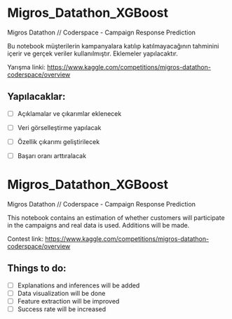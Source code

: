 # Migros_Datathon_XGBoost
Migros Datathon // Coderspace - Campaign Response Prediction

Bu notebook müşterilerin kampanyalara katılıp katılmayacağının tahminini içerir ve gerçek veriler kullanılmıştır.
Eklemeler yapılacaktır.

Yarışma linki: https://www.kaggle.com/competitions/migros-datathon-coderspace/overview

Yapılacaklar:
- 
- [ ] Açıklamalar ve çıkarımlar eklenecek 
- [ ] Veri görselleştirme yapılacak
- [ ] Özellik çıkarımı geliştirilecek
- [ ] Başarı oranı arttıralacak


# Migros_Datathon_XGBoost
Migros Datathon // Coderspace - Campaign Response Prediction

This notebook contains an estimation of whether customers will participate in the campaigns and real data is used.
Additions will be made.

Contest link: https://www.kaggle.com/competitions/migros-datathon-coderspace/overview

Things to do:
-
- [ ] Explanations and inferences will be added
- [ ] Data visualization will be done
- [ ] Feature extraction will be improved
- [ ] Success rate will be increased
